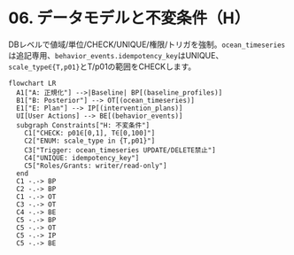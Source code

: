 # 06. データモデルと不変条件（H）

DBレベルで値域/単位/CHECK/UNIQUE/権限/トリガを強制。`ocean_timeseries`は追記専用、`behavior_events.idempotency_key`はUNIQUE、`scale_type∈{T,p01}`とT/p01の範囲をCHECKします。

```mermaid
flowchart LR
  A1["A: 正規化"] -->|Baseline| BP[(baseline_profiles)]
  B1["B: Posterior"] --> OT[(ocean_timeseries)]
  E1["E: Plan"] --> IP[(intervention_plans)]
  UI[User Actions] --> BE[(behavior_events)]
  subgraph Constraints["H: 不変条件"]
    C1["CHECK: p01∈[0,1], T∈[0,100]"]
    C2["ENUM: scale_type in {T,p01}"]
    C3["Trigger: ocean_timeseries UPDATE/DELETE禁止"]
    C4["UNIQUE: idempotency_key"]
    C5["Roles/Grants: writer/read-only"]
  end
  C1 -.-> BP
  C2 -.-> BP
  C1 -.-> OT
  C3 -.-> OT
  C4 -.-> BE
  C5 -.-> BP
  C5 -.-> OT
  C5 -.-> IP
  C5 -.-> BE
```

